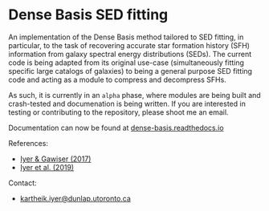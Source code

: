 # Dense Basis SED fitting

An implementation of the Dense Basis method tailored to SED fitting, in particular, to the task of recovering accurate star formation history (SFH) information from galaxy spectral energy distributions (SEDs). The current code is being adapted from its original use-case (simultaneously fitting specific large catalogs of galaxies) to being a general purpose SED fitting code and acting as a module to compress and decompress SFHs. 

As such, it is currently in an `alpha` phase, where modules are being built and crash-tested and documenation is being written. If you are interested in testing or contributing to the repository, please shoot me an email. 

Documentation can now be found at [dense-basis.readthedocs.io](https://dense-basis.readthedocs.io)

References:
- [Iyer & Gawiser (2017)](https://iopscience.iop.org/article/10.3847/1538-4357/aa63f0/meta)
- [Iyer et al. (2019)](https://iopscience.iop.org/article/10.3847/1538-4357/ab2052/meta) 

Contact:
- kartheik.iyer@dunlap.utoronto.ca

